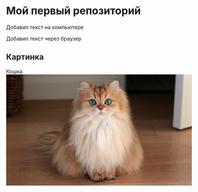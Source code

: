 # Мой первый репозиторий

Добавил текст на компьютере

Добавил текст через браузер

## Картинка
Кошка
![Кошка](cat.jpeg)